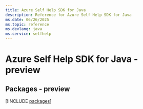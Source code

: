 ```yaml
---
title: Azure Self Help SDK for Java
description: Reference for Azure Self Help SDK for Java
ms.date: 06/26/2025
ms.topic: reference
ms.devlang: java
ms.service: selfhelp
---
```

# Azure Self Help SDK for Java - preview
## Packages - preview
[!INCLUDE [packages](self-help-index.md)]